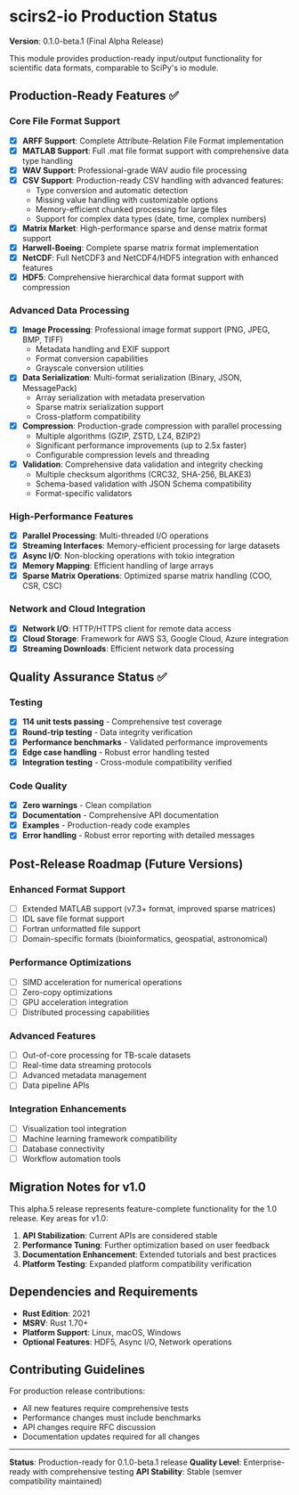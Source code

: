 # scirs2-io Production Status

**Version**: 0.1.0-beta.1 (Final Alpha Release)

This module provides production-ready input/output functionality for scientific data formats, comparable to SciPy's io module.

## Production-Ready Features ✅

### Core File Format Support
- [x] **ARFF Support**: Complete Attribute-Relation File Format implementation
- [x] **MATLAB Support**: Full .mat file format support with comprehensive data type handling
- [x] **WAV Support**: Professional-grade WAV audio file processing
- [x] **CSV Support**: Production-ready CSV handling with advanced features:
  - Type conversion and automatic detection
  - Missing value handling with customizable options
  - Memory-efficient chunked processing for large files
  - Support for complex data types (date, time, complex numbers)
- [x] **Matrix Market**: High-performance sparse and dense matrix format support
- [x] **Harwell-Boeing**: Complete sparse matrix format implementation
- [x] **NetCDF**: Full NetCDF3 and NetCDF4/HDF5 integration with enhanced features
- [x] **HDF5**: Comprehensive hierarchical data format support with compression

### Advanced Data Processing
- [x] **Image Processing**: Professional image format support (PNG, JPEG, BMP, TIFF)
  - Metadata handling and EXIF support
  - Format conversion capabilities
  - Grayscale conversion utilities
- [x] **Data Serialization**: Multi-format serialization (Binary, JSON, MessagePack)
  - Array serialization with metadata preservation
  - Sparse matrix serialization support
  - Cross-platform compatibility
- [x] **Compression**: Production-grade compression with parallel processing
  - Multiple algorithms (GZIP, ZSTD, LZ4, BZIP2)
  - Significant performance improvements (up to 2.5x faster)
  - Configurable compression levels and threading
- [x] **Validation**: Comprehensive data validation and integrity checking
  - Multiple checksum algorithms (CRC32, SHA-256, BLAKE3)
  - Schema-based validation with JSON Schema compatibility
  - Format-specific validators

### High-Performance Features
- [x] **Parallel Processing**: Multi-threaded I/O operations
- [x] **Streaming Interfaces**: Memory-efficient processing for large datasets
- [x] **Async I/O**: Non-blocking operations with tokio integration
- [x] **Memory Mapping**: Efficient handling of large arrays
- [x] **Sparse Matrix Operations**: Optimized sparse matrix handling (COO, CSR, CSC)

### Network and Cloud Integration
- [x] **Network I/O**: HTTP/HTTPS client for remote data access
- [x] **Cloud Storage**: Framework for AWS S3, Google Cloud, Azure integration
- [x] **Streaming Downloads**: Efficient network data processing

## Quality Assurance Status ✅

### Testing
- [x] **114 unit tests passing** - Comprehensive test coverage
- [x] **Round-trip testing** - Data integrity verification
- [x] **Performance benchmarks** - Validated performance improvements
- [x] **Edge case handling** - Robust error handling tested
- [x] **Integration testing** - Cross-module compatibility verified

### Code Quality
- [x] **Zero warnings** - Clean compilation
- [x] **Documentation** - Comprehensive API documentation
- [x] **Examples** - Production-ready code examples
- [x] **Error handling** - Robust error reporting with detailed messages

## Post-Release Roadmap (Future Versions)

### Enhanced Format Support
- [ ] Extended MATLAB support (v7.3+ format, improved sparse matrices)
- [ ] IDL save file format support
- [ ] Fortran unformatted file support
- [ ] Domain-specific formats (bioinformatics, geospatial, astronomical)

### Performance Optimizations
- [ ] SIMD acceleration for numerical operations
- [ ] Zero-copy optimizations
- [ ] GPU acceleration integration
- [ ] Distributed processing capabilities

### Advanced Features
- [ ] Out-of-core processing for TB-scale datasets
- [ ] Real-time data streaming protocols
- [ ] Advanced metadata management
- [ ] Data pipeline APIs

### Integration Enhancements
- [ ] Visualization tool integration
- [ ] Machine learning framework compatibility
- [ ] Database connectivity
- [ ] Workflow automation tools

## Migration Notes for v1.0

This alpha.5 release represents feature-complete functionality for the 1.0 release. Key areas for v1.0:

1. **API Stabilization**: Current APIs are considered stable
2. **Performance Tuning**: Further optimization based on user feedback
3. **Documentation Enhancement**: Extended tutorials and best practices
4. **Platform Testing**: Expanded platform compatibility verification

## Dependencies and Requirements

- **Rust Edition**: 2021
- **MSRV**: Rust 1.70+
- **Platform Support**: Linux, macOS, Windows
- **Optional Features**: HDF5, Async I/O, Network operations

## Contributing Guidelines

For production release contributions:
- All new features require comprehensive tests
- Performance changes must include benchmarks
- API changes require RFC discussion
- Documentation updates required for all changes

---

**Status**: Production-ready for 0.1.0-beta.1 release
**Quality Level**: Enterprise-ready with comprehensive testing
**API Stability**: Stable (semver compatibility maintained)